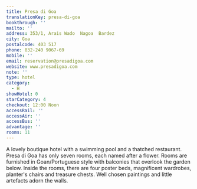 ```yaml
---
title: Presa di Goa
translationKey: presa-di-goa
bookthrough: ''
mailto: ''
address: 353/1, Arais Wado  Nagoa  Bardez
city: Goa
postalcode: 403 517
phone: 832-240 9067-69
mobile: ''
email: reservation@presadigoa.com
website: www.presadigoa.com
note: ''
type: hotel
category:
  - H
showHotel: 0
starCategory: 4
checkout: 12:00 Noon
accessRail: ''
accessAir: ''
accessBus: ''
advantage: ''
rooms: 11
---
```

A lovely boutique hotel with a swimming pool and a thatched restaurant.     Presa di Goa has only seven rooms, each named after a flower. Rooms are furnished in Goan/Portuguese style with balconies that overlook the garden below.     Inside the rooms, there are four poster beds, magnificent wardrobes, planter's chairs and treasure chests. Well chosen paintings and little artefacts adorn the walls.
